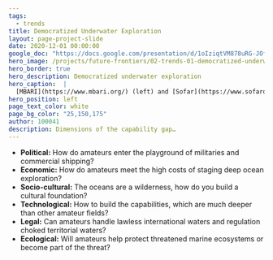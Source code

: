 ```yaml
---
tags:
  - trends
title: Democratized Underwater Exploration
layout: page-project-slide
date: 2020-12-01 00:00:00
google_doc: "https://docs.google.com/presentation/d/1oIziqtVM878uRG-JOfrQNvGFsQWKP_S_W8cLkhQlXvA/edit#slide=id.g8f42444074_0_71"
hero_image: /projects/future-frontiers/02-trends-01-democratized-underwater-exploration-03.jpg
hero_border: true
hero_description: Democratized underwater exploration
hero_caption:  |
  [MBARI](https://www.mbari.org/) (left) and [Sofar](https://www.sofarocean.com/products/trident) (right)
hero_position: left
page_text_color: white
page_bg_color: "25,150,175"
author: 100041
description: Dimensions of the capability gap…
---
```

- **Political:** How do amateurs enter the playground of militaries and commercial shipping?
- **Economic:** How do amateurs meet the high costs of staging deep ocean exploration?
- **Socio-cultural:** The oceans are a wilderness, how do you build a cultural foundation?
- **Technological:** How to build the capabilities, which are much deeper than other amateur fields?
- **Legal:** Can amateurs handle lawless international waters and regulation choked territorial waters?
- **Ecological:** Will amateurs help protect threatened marine ecosystems or become part of the threat?
